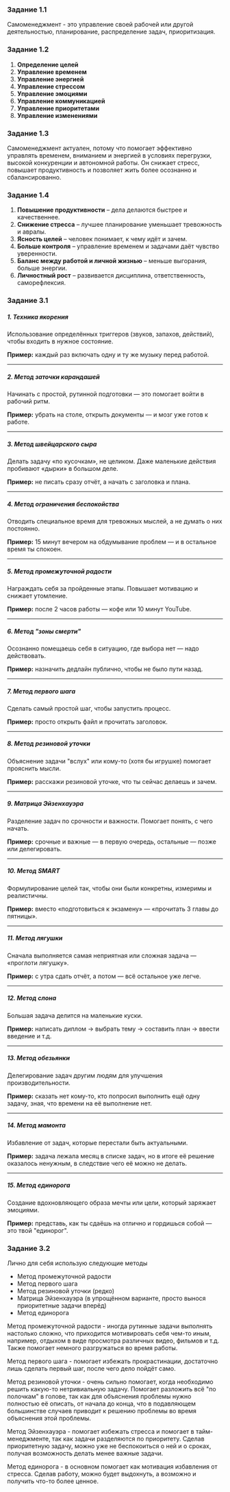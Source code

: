 ### Задание 1.1

Самоменеджмент - это управление своей рабочей или другой деятельностью, планирование, распределение задач, приоритизация. 

### Задание 1.2

1. **Определение целей**
2. **Управление временем**
3. **Управление энергией** 
4. **Управление стрессом**
5. **Управление эмоциями**
6. **Управление коммуникацией**
7. **Управление приоритетами**
8. **Управление изменениями**
### Задание 1.3

Самоменеджмент актуален, потому что помогает эффективно управлять временем, вниманием и энергией в условиях перегрузки, высокой конкуренции и автономной работы. Он снижает стресс, повышает продуктивность и позволяет жить более осознанно и сбалансированно.

### Задание 1.4

1. **Повышение продуктивности** – дела делаются быстрее и качественнее.
2. **Снижение стресса** – лучшее планирование уменьшает тревожность и авралы.
3. **Ясность целей** – человек понимает, к чему идёт и зачем.
4. **Больше контроля** – управление временем и задачами даёт чувство уверенности.
5. **Баланс между работой и личной жизнью** – меньше выгорания, больше энергии.
6. **Личностный рост** – развивается дисциплина, ответственность, саморефлексия.

### Задание 3.1

##### **1. Техника якорения**

Использование определённых триггеров (звуков, запахов, действий), чтобы входить в нужное состояние.  

**Пример:** каждый раз включать одну и ту же музыку перед работой.

---
##### **2. Метод заточки карандашей**

Начинать с простой, рутинной подготовки — это помогает войти в рабочий ритм.  

**Пример:** убрать на столе, открыть документы — и мозг уже готов к работе.

---
##### **3. Метод швейцарского сыра**

Делать задачу «по кусочкам», не целиком. Даже маленькие действия пробивают «дырки» в большом деле.  

**Пример:** не писать сразу отчёт, а начать с заголовка и плана.

---

##### **4. Метод ограничения беспокойства**

Отводить специальное время для тревожных мыслей, а не думать о них постоянно.  

**Пример:** 15 минут вечером на обдумывание проблем — и в остальное время ты спокоен.

---

##### **5. Метод промежуточной радости**

Награждать себя за пройденные этапы. Повышает мотивацию и снижает утомление.  

**Пример:** после 2 часов работы — кофе или 10 минут YouTube.

---

##### **6. Метод "зоны смерти"**

Осознанно помещаешь себя в ситуацию, где выбора нет — надо действовать.  

**Пример:** назначить дедлайн публично, чтобы не было пути назад.

---

##### **7. Метод первого шага**

Сделать самый простой шаг, чтобы запустить процесс.  

**Пример:** просто открыть файл и прочитать заголовок.

---

##### **8. Метод резиновой уточки**

Объяснение задачи "вслух" или кому-то (хотя бы игрушке) помогает прояснить мысли.  

**Пример:** расскажи резиновой уточке, что ты сейчас делаешь и зачем.

---

##### **9. Матрица Эйзенхауэра**

Разделение задач по срочности и важности. Помогает понять, с чего начать.  

**Пример:** срочные и важные — в первую очередь, остальные — позже или делегировать.

---

##### **10. Метод SMART**

Формулирование целей так, чтобы они были конкретны, измеримы и реалистичны.  

**Пример:** вместо «подготовиться к экзамену» — «прочитать 3 главы до пятницы».

---

##### **11. Метод лягушки**

Сначала выполняется самая неприятная или сложная задача — «проглоти лягушку».  

**Пример:** с утра сдать отчёт, а потом — всё остальное уже легче.

---

##### **12. Метод слона**

Большая задача делится на маленькие куски.  

**Пример:** написать диплом → выбрать тему → составить план → ввести введение и т.д.

---

##### **13. Метод обезьянки**

Делегирование задач другим людям для улучшения производительности.

**Пример:** сказать нет кому-то, кто попросил выполнить ещё одну задачу, зная, что времени на её выполнение нет.

---

##### **14. Метод мамонта**

Избавление от задач, которые перестали быть актуальными.

**Пример:** задача лежала месяц в списке задач, но в итоге её решение оказалось ненужным, в следствие чего её можно не делать.

---

##### **15. Метод единорога**

Создание вдохновляющего образа мечты или цели, который заряжает эмоциями.  

**Пример:** представь, как ты сдаёшь на отлично и гордишься собой — это твой "единорог".

### Задание 3.2

Лично для себя использую следующие методы 

- Метод промежуточной радости
- Метод первого шага
- Метод резиновой уточки (редко)
- Матрица Эйзенхауэра (в упрощённом варианте, просто вынося приоритетные задачи вперёд)
- Метод единорога

Метод промежуточной радости - иногда рутинные задачи выполнять настолько сложно, что приходится мотивировать себя чем-то иным, например, отдыхом в виде просмотра различных видео, фильмов и т.д. Также помогает немного разгружаться во время работы.

Метод первого шага - помогает избежать прокрастинации, достаточно лишь сделать первый шаг, после чего дело пойдёт само.

Метод резиновой уточки - очень сильно помогает, когда необходимо решить какую-то нетривиальную задачу. Помогает разложить всё "по полочкам" в голове, так как для объяснения проблемы нужно полностью её описать, от начала до конца, что в подавляющем большинстве случаев приводит к решению проблемы во время объяснения этой проблемы. 

Метод Эйзенхауэра - помогает избежать стресса и помогает в тайм-менеджменте, так как задачи разделяются по приоритету. Сделав приоритетную задачу, можно уже не беспокоиться о ней и о сроках, получая возможность делать менее важные задачи. 

Метод единорога - в основном помогает как мотивация избавления от стресса. Сделав работу, можно будет выдохнуть, а возможно и получить что-то более ценное. 

